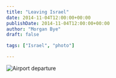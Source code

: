 ```yaml
---
title: "Leaving Israel"
date: 2014-11-04T12:00:00+00:00
publishDate: 2014-11-04T12:00:00+00:00
author: "Morgan Bye"
draft: false

tags: ["Israel", "photo"]

---
```


![Airport departure](assets/img/2014/20141104.jpg)
